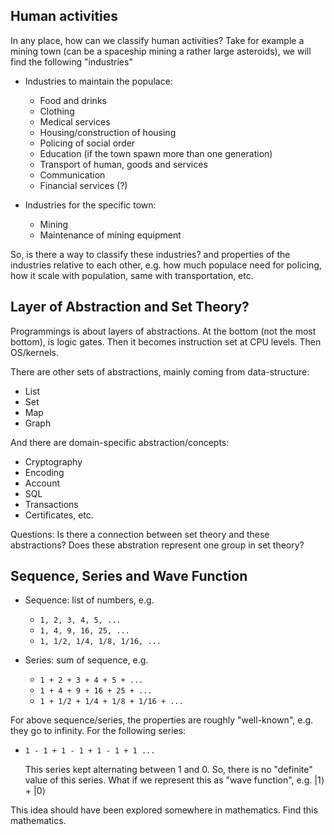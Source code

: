 ## Human activities

In any place, how can we classify human activities?
Take for example a mining town (can be a spaceship mining a rather large asteroids), we will find the following "industries"
* Industries to maintain the populace:
  * Food and drinks
  * Clothing
  * Medical services
  * Housing/construction of housing
  * Policing of social order
  * Education (if the town spawn more than one generation)
  * Transport of human, goods and services
  * Communication
  * Financial services (?)

* Industries for the specific town:
  * Mining
  * Maintenance of mining equipment

So, is there a way to classify these industries?
and properties of the industries relative to each other,
e.g. how much populace need for policing, how it scale with population,
same with transportation, etc.

## Layer of Abstraction and Set Theory?

Programmings is about layers of abstractions.
At the bottom (not the most bottom), is logic gates.
Then it becomes instruction set at CPU levels.
Then OS/kernels.

There are other sets of abstractions, mainly coming from data-structure:
* List
* Set
* Map
* Graph

And there are domain-specific abstraction/concepts:
* Cryptography
* Encoding
* Account
* SQL
* Transactions
* Certificates, etc.

Questions: Is there a connection between set theory and these abstractions? Does these abstration represent one group in set theory?

## Sequence, Series and Wave Function

* Sequence: list of numbers, e.g.
  * `1, 2, 3, 4, 5, ...`
  * `1, 4, 9, 16, 25, ... `
  * `1, 1/2, 1/4, 1/8, 1/16, ...`

* Series: sum of sequence, e.g.
  * `1 + 2 + 3 + 4 + 5 + ...`
  * `1 + 4 + 9 + 16 + 25 + ...`
  * `1 + 1/2 + 1/4 + 1/8 + 1/16 + ...`

For above sequence/series, the properties are roughly "well-known", e.g. they go to infinity.
For the following series:
* `1 - 1 + 1 - 1 + 1 - 1 + 1 ...`

  This series kept alternating between 1 and 0. So, there is no "definite" value of this series.
  What if we represent this as "wave function", e.g. |1&rangle; + |0&rangle;

This idea should have been explored somewhere in mathematics.
Find this mathematics.
